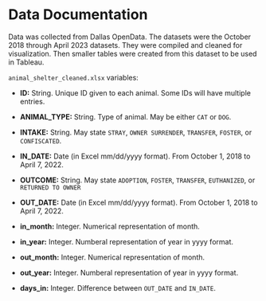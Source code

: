 # Data Documentation

Data was collected from Dallas OpenData. The datasets were the October 2018 through April 2023 datasets.
They were compiled and cleaned for visualization. Then smaller tables were created from this dataset to be used in Tableau.


`animal_shelter_cleaned.xlsx` variables:
* **ID:** String. Unique ID given to each animal. Some IDs will have multiple entries.

* **ANIMAL_TYPE:** String. Type of animal. May be either `CAT` or `DOG`.

* **INTAKE:** String. May state `STRAY`, `OWNER SURRENDER`, `TRANSFER`, `FOSTER`, or `CONFISCATED`.

* **IN_DATE:** Date (in Excel mm/dd/yyyy format). From October 1, 2018 to April 7, 2022.

* **OUTCOME:** String. May state `ADOPTION`, `FOSTER`, `TRANSFER`, `EUTHANIZED`, or `RETURNED TO OWNER`

* **OUT_DATE:** Date (in Excel mm/dd/yyyy format). From October 1, 2018 to April 7, 2022.

* **in_month:** Integer. Numerical representation of month.

* **in_year:** Integer. Numberal representation of year in yyyy format.

* **out_month:** Integer. Numerical representation of month.

* **out_year:** Integer. Numberal representation of year in yyyy format.

* **days_in:** Integer. Difference between `OUT_DATE` and `IN_DATE`.
